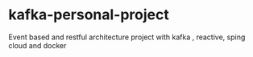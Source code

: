 # kafka-personal-project
Event based and restful architecture project with kafka , reactive, sping cloud and docker 
